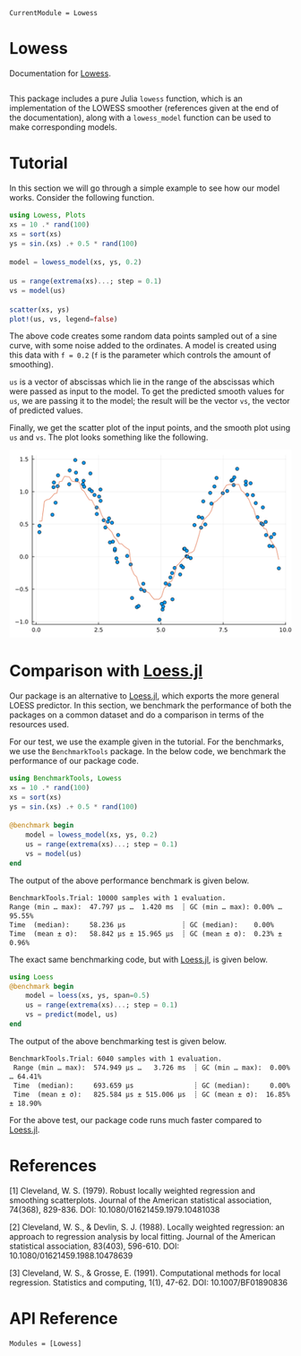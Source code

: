 ```@meta
CurrentModule = Lowess
```

# Lowess

Documentation for [Lowess](https://github.com/ayushpatnaikgit/Lowess.jl).

```@index
```

This package includes a pure Julia `lowess` function, which is an implementation 
of the LOWESS smoother (references given at the end of the documentation), along with 
a `lowess_model` function can be used to make corresponding models. 

# Tutorial

In this section we will go through a simple example to see how our model works. Consider the following function. 

```julia 
using Lowess, Plots
xs = 10 .* rand(100)
xs = sort(xs)
ys = sin.(xs) .+ 0.5 * rand(100)

model = lowess_model(xs, ys, 0.2)

us = range(extrema(xs)...; step = 0.1)
vs = model(us)

scatter(xs, ys)
plot!(us, vs, legend=false)
```

The above code creates some random data points sampled out of a sine curve, with some noise added to the ordinates. A model is created using this data with `f = 0.2` (`f` is the parameter which controls the amount of smoothing). 

`us` is a vector of abscissas which lie in the range of the abscissas which were passed as input to the model. To get the predicted smooth values for `us`, we are passing it to the model; the result will be the vector `vs`, the vector of predicted values. 

Finally, we get the scatter plot of the input points, and the smooth plot using `us` and `vs`. The plot looks something like the following. 

![Example Plot](../../lowess.svg)

# Comparison with [Loess.jl](https://github.com/JuliaStats/Loess.jl)

Our package is an alternative to [Loess.jl](https://github.com/JuliaStats/Loess.jl), which 
exports the more general LOESS predictor. In this section, we benchmark the performance of both the packages on a common dataset and do a comparison in terms of the resources used. 

For our test, we use the example given in the tutorial. For the benchmarks, we use the `BenchmarkTools` package. In the below code, we benchmark the performance of our package code.

```julia
using BenchmarkTools, Lowess
xs = 10 .* rand(100)
xs = sort(xs)
ys = sin.(xs) .+ 0.5 * rand(100)

@benchmark begin
    model = lowess_model(xs, ys, 0.2)
    us = range(extrema(xs)...; step = 0.1)
    vs = model(us)
end
```

The output of the above performance benchmark is given below.

```julia-repl
BenchmarkTools.Trial: 10000 samples with 1 evaluation.
Range (min … max):  47.797 μs …  1.420 ms  ┊ GC (min … max): 0.00% … 95.55%
Time  (median):     58.236 μs              ┊ GC (median):    0.00%
Time  (mean ± σ):   58.842 μs ± 15.965 μs  ┊ GC (mean ± σ):  0.23% ±  0.96%
```

The exact same benchmarking code, but with [Loess.jl](https://github.com/JuliaStats/Loess.jl), is given below. 

```julia
using Loess
@benchmark begin
    model = loess(xs, ys, span=0.5)
    us = range(extrema(xs)...; step = 0.1)
    vs = predict(model, us)
end
```

The output of the above benchmarking test is given below.

```julia-repl
BenchmarkTools.Trial: 6040 samples with 1 evaluation.
 Range (min … max):  574.949 μs …   3.726 ms  ┊ GC (min … max):  0.00% … 64.41%
 Time  (median):     693.659 μs               ┊ GC (median):     0.00%
 Time  (mean ± σ):   825.584 μs ± 515.006 μs  ┊ GC (mean ± σ):  16.85% ± 18.90%
```

For the above test, our package code runs much faster compared to [Loess.jl](https://github.com/JuliaStats/Loess.jl).

# References

[1] Cleveland, W. S. (1979). Robust locally weighted regression and smoothing scatterplots. Journal of the American statistical association, 74(368), 829-836. DOI: 10.1080/01621459.1979.10481038

[2] Cleveland, W. S., & Devlin, S. J. (1988). Locally weighted regression: an approach to regression analysis by local fitting. Journal of the American statistical association, 83(403), 596-610. DOI: 10.1080/01621459.1988.10478639

[3] Cleveland, W. S., & Grosse, E. (1991). Computational methods for local regression. Statistics and computing, 1(1), 47-62. DOI: 10.1007/BF01890836

# API Reference

```@autodocs
Modules = [Lowess]
```

